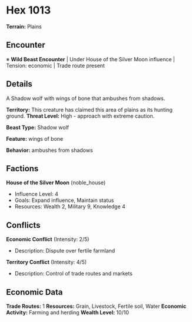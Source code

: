 # Hex 1013

**Terrain:** Plains

## Encounter
※ **Wild Beast Encounter** | Under House of the Silver Moon influence | Tension: economic | Trade route present

## Details
A Shadow wolf with wings of bone that ambushes from shadows.

**Territory:** This creature has claimed this area of plains as its hunting ground.
**Threat Level:** High - approach with extreme caution.

**Beast Type:** Shadow wolf

**Feature:** wings of bone

**Behavior:** ambushes from shadows

## Factions
**House of the Silver Moon** (noble_house)
- Influence Level: 4
- Goals: Expand influence, Maintain status
- Resources: Wealth 2, Military 9, Knowledge 4

## Conflicts
**Economic Conflict** (Intensity: 2/5)
- Description: Dispute over fertile farmland

**Territory Conflict** (Intensity: 4/5)
- Description: Control of trade routes and markets

## Economic Data
**Trade Routes:** 1
**Resources:** Grain, Livestock, Fertile soil, Water
**Economic Activity:** Farming and herding
**Wealth Level:** 10/10
